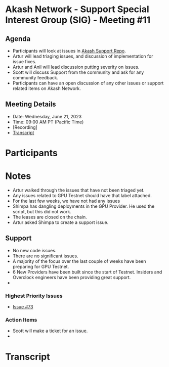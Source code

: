 
# Akash Network - Support Special Interest Group (SIG) - Meeting #11

## Agenda

- Participants will look at issues in [Akash Support Repo](https://github.com/akash-network/support/issues). 
- Artur will lead triaging issues, and discussion of implementation for issue fixes.
- Artur and Anil will lead discussion putting severity on issues. 
- Scott will discuss Support from the community and ask for any community feedback. 
- Participants can have an open discussion of any other issues or support related items on Akash Network.

## Meeting Details

- Date: Wednesday, June 21, 2023
- Time: 09:00 AM PT (Pacific Time)
- [Recording]
- [Transcript](#transcript)

# Participants



# Notes

- Artur walked through the issues that have not been triaged yet.
- Any issues related to GPU Testnet should have that label attached.
- For the last few weeks, we have not had any issues
- Shimpa has dangling deployments in the GPU Provider. He used the script, but this did not work.
- The leases are closed on the chain.
- Artur asked Shimpa to create a support issue.

## Support

- No new code issues.
- There are no significant issues.
- A majority of the focus over the last couple of weeks have been preparing for GPU Testnet.
- 6 New Providers have been built since the start of Testnet. Insiders and Overclock engineers have been providing great support.
- 



### Highest Priority Issues

- [Issue #73](https://github.com/akash-network/support/issues/73)


### Action Items

- Scott will make a ticket for an issue.
- 


# **Transcript**
